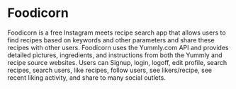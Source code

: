 # Foodicorn
Foodicorn is a free Instagram meets recipe search app that allows users to find recipes based on keywords and other parameters and share these recipes with other users. 
Foodicorn uses the Yummly.com API and provides detailed pictures, ingredients, and instructions from both the Yummly and recipe source websites. 
Users can Signup, login, logoff, edit profile, search recipes, search users, like recipes, follow users, see likers/recipe, see recent liking activity, and share to many social outlets.
